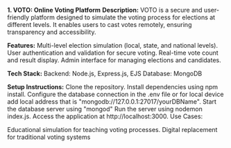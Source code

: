 **1. VOTO: Online Voting Platform**
**Description:**
VOTO is a secure and user-friendly platform designed to simulate the voting process for elections at different levels. It enables users to cast votes remotely, ensuring transparency and accessibility.

**Features:**
Multi-level election simulation (local, state, and national levels).
User authentication and validation for secure voting.
Real-time vote count and result display.
Admin interface for managing elections and candidates.

**Tech Stack:**
Backend: Node.js, Express.js, EJS
Database: MongoDB

**Setup Instructions:**
Clone the repository.
Install dependencies using npm install.
Configure the database connection in the .env file or for local device add local address that is "mongodb://127.0.0.1:27017/yourDBName".
Start the database server using "mongod"
Run the server using nodemon index.js.
Access the application at http://localhost:3000.
Use Cases:

Educational simulation for teaching voting processes.
Digital replacement for traditional voting systems
 
